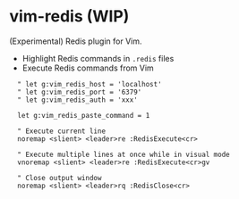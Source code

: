 vim-redis (WIP)
===============

(Experimental) Redis plugin for Vim.

- Highlight Redis commands in `.redis` files
- Execute Redis commands from Vim

```vim
  " let g:vim_redis_host = 'localhost'
  " let g:vim_redis_port = '6379'
  " let g:vim_redis_auth = 'xxx'

  let g:vim_redis_paste_command = 1

  " Execute current line
  noremap <slient> <leader>re :RedisExecute<cr>

  " Execute multiple lines at once while in visual mode
  vnoremap <slient> <leader>re :RedisExecute<cr>gv

  " Close output window
  noremap <slient> <leader>rq :RedisClose<cr>
```
